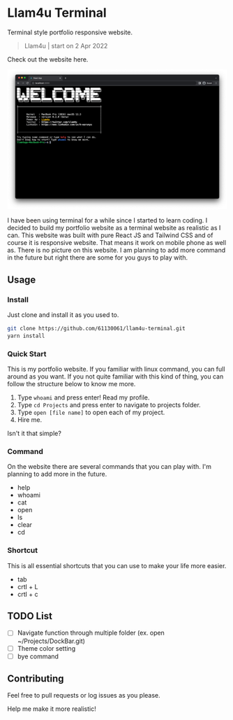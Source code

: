 # Llam4u Terminal

Terminal style portfolio responsive website.

> Llam4u | start on 2 Apr 2022

Check out the website here.

![Llam4u Terminal](./docs/screen_shot.png)

I have been using terminal for a while since I started to learn coding.
I decided to build my portfolio website as a terminal website as realistic as I can.
This website was built with pure React JS and Tailwind CSS and of course it is responsive website.
That means it work on mobile phone as well as.
There is no picture on this website.
I am planning to add more command in the future but right there are some for you guys to play with.


## Usage

### Install
Just clone and install it as you used to.
```bash
git clone https://github.com/61130061/llam4u-terminal.git
yarn install
```

### Quick Start
This is my portfolio website.
If you familiar with linux command, you can full around as you want.
If you not quite familiar with this kind of thing, you can follow the structure below to know me more.
1. Type ``whoami`` and press enter! Read my profile.
2. Type ``cd Projects``  and press enter to navigate to projects folder.
3. Type ``open [file name]`` to open each of my project.
4. Hire me.

Isn't it that simple?

### Command
On the website there are several commands that you can play with.
I'm planning to add more in the future.
- help
- whoami
- cat
- open
- ls
- clear
- cd

### Shortcut
This is all essential shortcuts that you can use to make your life more easier.
- tab
- crtl + L
- crtl + c

## TODO List
- [ ] Navigate function through multiple folder (ex. open ~/Projects/DockBar.git)
- [ ] Theme color setting
- [ ] bye command

## Contributing
Feel free to pull requests or log issues as you please.

Help me make it more realistic!
